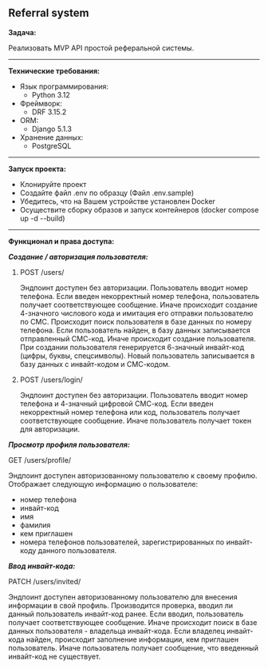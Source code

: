 **Referral system**
--

**Задача:**

Реализовать MVP API простой реферальной системы.

---
**Технические требования:**

- Язык программирования:
  - Python 3.12
- Фреймворк:
  - DRF 3.15.2
- ORM:
  - Django 5.1.3 
- Хранение данных:
  - PostgreSQL
    
---   
**Запуск проекта:**

- Клонируйте проект
- Создайте файл .env по образцу (Файл .env.sample)
- Убедитесь, что на Вашем устройстве установлен Docker
- Осуществите сборку образов и запуск контейнеров (docker compose up -d --build)

---

**Функционал и права доступа:**

***Создание / авторизация пользователя:***

1. POST /users/
   
   Эндпоинт доступен без авторизации.
   Пользователь вводит номер телефона.
   Если введен некорректный номер телефона, пользователь получает соответствующее сообщение.
   Иначе происходит создание 4-значного числового кода и имитация его отправки пользователю по СМС.
   Происходит поиск пользователя в базе данных по номеру телефона.
   Если пользователь найден, в базу данных записывается отправленный СМС-код.
   Иначе происходит создание пользователя.
   При создании пользователя генерируется 6-значный инвайт-код (цифры, буквы, спецсимволы).
   Новый пользователь записывается в базу данных с инвайт-кодом и СМС-кодом.
   
2. POST /users/login/
   
   Эндпоинт доступен без авторизации.
   Пользователь вводит номер телефона и 4-значный цифровой СМС-код.
   Если введен некорректный номер телефона или код, пользователь получает соответствующее сообщение.
   Иначе пользователь получает токен для авторизации.

***Просмотр профиля пользователя:***

   GET /users/profile/
   
   Эндпоинт доступен авторизованному пользователю к своему профилю.
   Отображает следующую информацию о пользователе:
   - номер телефона
   - инвайт-код
   - имя
   - фамилия
   - кем приглашен
   - номера телефонов пользователей, зарегистрированных по инвайт-коду данного пользователя.

***Ввод инвайт-кода:***

  PATCH /users/invited/
  
  Эндпоинт доступен авторизованному пользователю для внесения информации в свой профиль.
  Производится проверка, вводил ли данный пользователь инвайт-код ранее.
  Если вводил, пользователь получает соответствующее сообщение.
  Иначе происходит поиск в базе данных пользователя - владельца инвайт-кода.
  Если владелец инвайт-кода найден, происходит заполнение информации, кем приглашен пользователь.
  Иначе пользователь получает сообщение, что введенный инвайт-код не существует.
